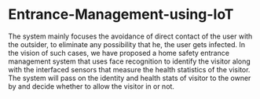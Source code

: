 # Entrance-Management-using-IoT
The system mainly focuses the avoidance of direct contact of the user with the outsider, to eliminate any possibility that he, the user gets infected. In the vision of such cases, we have proposed a home safety entrance management system that uses face recognition to identify the visitor along with the interfaced sensors that measure the health statistics of the visitor. The system will pass on the identity and health stats of visitor to the owner by and decide whether to allow the visitor in or not.
